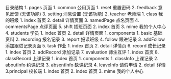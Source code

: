 目录结构
    1. pages 页面
        1. common 公用页面
            1. reset 重置密码
            2. feedback 意见反馈 (无该功能)
            3. setting 消息设置 (无该功能)
        2. teacher 老师端
            1. class 我的班级
                1. index 首页
                2. detail 详情页面
                3. namedPage 点名页面
                4. commentsPage 点评页面
                5. shift 插班页面
            2. index 首页
            3. mime 我的个人中心
            4. students 学员
                1. index 首页
                2. detail 详情页面
                    1. components
                        1. basic 基础资料
                        2. recording 报名记录
                        3. report 报读班级
                        4. follow 跟进记录
                3. addFollow 添加跟进记录页面
            5. task 作业
                1. index 首页
                2. detail 详情页
            6. record 成长记录
                1. index 首页
                2. addRecord 添加记录
            7. evaluation 师生互评
                1. index 首页
            8. classRecord 上课记录
                1. index 首页
                    1. components
                        1. classInfo 上课记录
                        2. aboutInfo 约课记录
                        3. absentInfo 缺课记录
                        4. leaveInfo 请假申请
                2. detail 详情
		3.principal 校长端
			1. index 首页
            2. index 首页
            3. mime 我的个人中心